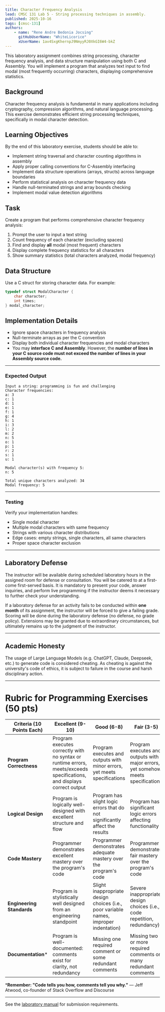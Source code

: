 ```yaml
---
title: Character Frequency Analysis
lead: CMSC 131 Lab 5 - String processing techniques in assembly.
published: 2025-10-16
tags: [cmsc-131]
authors:
    - name: "Rene Andre Bedonia Jocsing"
      gitHubUserName: "WhiteLicorice"
      xUserName: 1av4SxgKhernpJ9NmyyRJ0XkGI6W4-bkZ
---
```


This laboratory assignment combines string processing, character frequency analysis, and data structure manipulation using both C and Assembly. You will implement a program that analyzes text input to find modal (most frequently occurring) characters, displaying comprehensive statistics.

## Background

Character frequency analysis is fundamental in many applications including cryptography, compression algorithms, and natural language processing. This exercise demonstrates efficient string processing techniques, specifically in modal character detection.

## Learning Objectives

By the end of this laboratory exercise, students should be able to:

* Implement string traversal and character counting algorithms in assembly
* Apply proper calling conventions for C-Assembly interfacing
* Implement data structure operations (arrays, structs) across language boundaries
* Perform statistical analysis on character frequency data
* Handle null-terminated strings and array bounds checking
* Implement modal value detection algorithms

## Task

Create a program that performs comprehensive character frequency analysis:

1. Prompt the user to input a text string
2. Count frequency of each character (excluding spaces)
3. Find and display **all** modal (most frequent) characters
4. Display complete frequency statistics for all characters
5. Show summary statistics (total characters analyzed, modal frequency)

## Data Structure

Use a C struct for storing character data. For example:

```c
typedef struct ModalCharacter {
    char character;
    int times;
} modal_character;
```

## Implementation Details

* Ignore space characters in frequency analysis
* Null-terminate arrays as per the C convention
* Display both individual character frequencies and modal characters
* You may **interface C and Assembly**. However, the **number of lines in your C source code must not exceed the number of lines in your Assembly source code.**

---

### Expected Output

```text
Input a string: programming is fun and challenging
Character frequencies:
a: 3
c: 1
d: 1
e: 1
f: 1
g: 4
h: 1
i: 3
l: 2
m: 2
n: 5
o: 1
p: 1
r: 2
s: 1
u: 1

Modal character(s) with frequency 5:
n: 5

Total unique characters analyzed: 34
Modal frequency: 5
```

---

### Testing

Verify your implementation handles:

* Single modal character
* Multiple modal characters with same frequency
* Strings with various character distributions
* Edge cases: empty strings, single characters, all same characters
* Proper space character exclusion

---

## Laboratory Defense

The instructor will be available during scheduled laboratory hours in the assigned room for defense or consultation. You will be catered to at a first-come first-served basis. It is mandatory to present your code, answer inquiries, and perform live programming if the instructor deems it necessary to further check your understanding.

If a laboratory defense for an activity fails to be conducted within **one month** of its assignment, the instructor will be forced to give a failing grade. Scoring will be done during the laboratory defense (no defense, no grade policy). Extensions may be granted due to extraordinary circumstances, but ultimately remains up to the judgment of the instructor.

---

## Academic Honesty

The usage of Large Language Models (e.g. ChatGPT, Claude, Deepseek, etc.) to generate code is considered cheating. As cheating is against the university's code of ethics, it is subject to failure in the course and harsh disciplinary action.

---

# Rubric for Programming Exercises (50 pts)

| **Criteria (10 Points Each)** | **Excellent (9-10)** | **Good (6-8)** | **Fair (3-5)** | **Poor (0-2)** |
|---|---|---|---|---|
| **Program Correctness** | Program executes correctly with no syntax or runtime errors, meets/exceeds specifications, and displays correct output | Program executes and outputs with minor errors, yet meets specifications | Program executes and outputs with major errors, yet somehow meets specifications | Program does not execute or does not meet specs |
| **Logical Design** | Program is logically well-designed with excellent structure and flow | Program has slight logic errors that do not significantly affect the results | Program has significant logic errors affecting functionality | Program logic is fundamentally incorrect |
| **Code Mastery** | Programmer demonstrates excellent mastery over the program's code | Programmer demonstrates adequate mastery over the program's code | Programmer demonstrates fair mastery over the program's code | Programmer demonstrates poor mastery over the program's code |
| **Engineering Standards** | Program is stylistically well designed from an engineering standpoint | Slight inappropriate design choices (i.e., poor variable names, improper indentation) | Severe inappropriate design choices (i.e., code repetition, redundancy) | Program is poorly written |
| **Documentation*** | Program is well-documented: comments exist for clarity, not redundancy | Missing one required comment or some redundant comments | Missing two or more required comments or many redundant comments | Most documentation missing or most documentation is redundant |

***Remember: "Code tells you how, comments tell you why."** — Jeff Atwood, co-founder of Stack Overflow and Discourse

---

See the [laboratory manual](https://drive.google.com/file/d/1av4SxgKhernpJ9NmyyRJ0XkGI6W4-bkZ/view?usp=drive_link) for submission requirements.